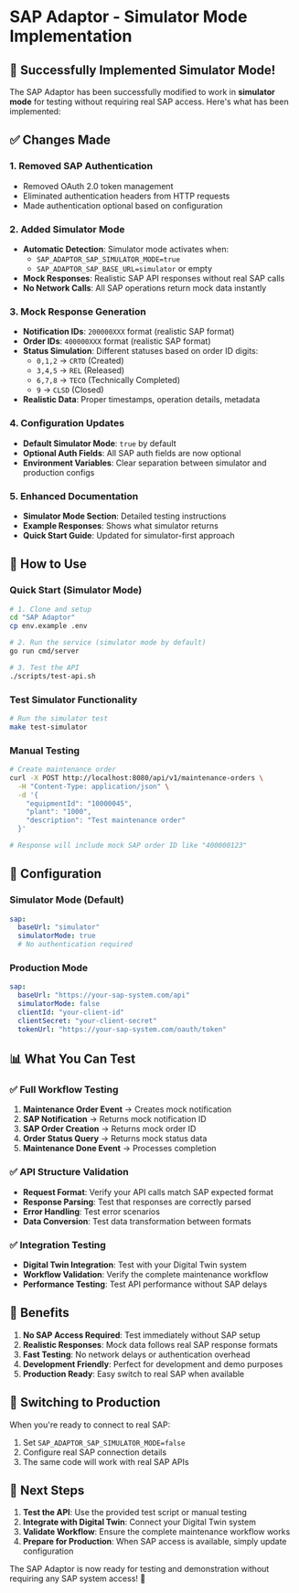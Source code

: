 # SAP Adaptor - Simulator Mode Implementation

## 🎉 Successfully Implemented Simulator Mode!

The SAP Adaptor has been successfully modified to work in **simulator mode** for testing without requiring real SAP access. Here's what has been implemented:

## ✅ Changes Made

### 1. **Removed SAP Authentication**
- Removed OAuth 2.0 token management
- Eliminated authentication headers from HTTP requests
- Made authentication optional based on configuration

### 2. **Added Simulator Mode**
- **Automatic Detection**: Simulator mode activates when:
  - `SAP_ADAPTOR_SAP_SIMULATOR_MODE=true`
  - `SAP_ADAPTOR_SAP_BASE_URL=simulator` or empty
- **Mock Responses**: Realistic SAP API responses without real SAP calls
- **No Network Calls**: All SAP operations return mock data instantly

### 3. **Mock Response Generation**
- **Notification IDs**: `200000XXX` format (realistic SAP format)
- **Order IDs**: `400000XXX` format (realistic SAP format)
- **Status Simulation**: Different statuses based on order ID digits:
  - `0,1,2` → `CRTD` (Created)
  - `3,4,5` → `REL` (Released)  
  - `6,7,8` → `TECO` (Technically Completed)
  - `9` → `CLSD` (Closed)
- **Realistic Data**: Proper timestamps, operation details, metadata

### 4. **Configuration Updates**
- **Default Simulator Mode**: `true` by default
- **Optional Auth Fields**: All SAP auth fields are now optional
- **Environment Variables**: Clear separation between simulator and production configs

### 5. **Enhanced Documentation**
- **Simulator Mode Section**: Detailed testing instructions
- **Example Responses**: Shows what simulator returns
- **Quick Start Guide**: Updated for simulator-first approach

## 🚀 How to Use

### Quick Start (Simulator Mode)
```bash
# 1. Clone and setup
cd "SAP Adaptor"
cp env.example .env

# 2. Run the service (simulator mode by default)
go run cmd/server

# 3. Test the API
./scripts/test-api.sh
```

### Test Simulator Functionality
```bash
# Run the simulator test
make test-simulator
```

### Manual Testing
```bash
# Create maintenance order
curl -X POST http://localhost:8080/api/v1/maintenance-orders \
  -H "Content-Type: application/json" \
  -d '{
    "equipmentId": "10000045",
    "plant": "1000",
    "description": "Test maintenance order"
  }'

# Response will include mock SAP order ID like "400000123"
```

## 🔧 Configuration

### Simulator Mode (Default)
```yaml
sap:
  baseUrl: "simulator"
  simulatorMode: true
  # No authentication required
```

### Production Mode
```yaml
sap:
  baseUrl: "https://your-sap-system.com/api"
  simulatorMode: false
  clientId: "your-client-id"
  clientSecret: "your-client-secret"
  tokenUrl: "https://your-sap-system.com/oauth/token"
```

## 📊 What You Can Test

### ✅ Full Workflow Testing
1. **Maintenance Order Event** → Creates mock notification
2. **SAP Notification** → Returns mock notification ID
3. **SAP Order Creation** → Returns mock order ID
4. **Order Status Query** → Returns mock status data
5. **Maintenance Done Event** → Processes completion

### ✅ API Structure Validation
- **Request Format**: Verify your API calls match SAP expected format
- **Response Parsing**: Test that responses are correctly parsed
- **Error Handling**: Test error scenarios
- **Data Conversion**: Test data transformation between formats

### ✅ Integration Testing
- **Digital Twin Integration**: Test with your Digital Twin system
- **Workflow Validation**: Verify the complete maintenance workflow
- **Performance Testing**: Test API performance without SAP delays

## 🎯 Benefits

1. **No SAP Access Required**: Test immediately without SAP setup
2. **Realistic Responses**: Mock data follows real SAP response formats
3. **Fast Testing**: No network delays or authentication overhead
4. **Development Friendly**: Perfect for development and demo purposes
5. **Production Ready**: Easy switch to real SAP when available

## 🔄 Switching to Production

When you're ready to connect to real SAP:

1. Set `SAP_ADAPTOR_SAP_SIMULATOR_MODE=false`
2. Configure real SAP connection details
3. The same code will work with real SAP APIs

## 📝 Next Steps

1. **Test the API**: Use the provided test script or manual testing
2. **Integrate with Digital Twin**: Connect your Digital Twin system
3. **Validate Workflow**: Ensure the complete maintenance workflow works
4. **Prepare for Production**: When SAP access is available, simply update configuration

The SAP Adaptor is now ready for testing and demonstration without requiring any SAP system access! 🎉

